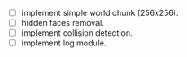 - [ ] implement simple world chunk (256x256).
- [ ] hidden faces removal.
- [ ] implement collision detection.
- [ ] implement log module.